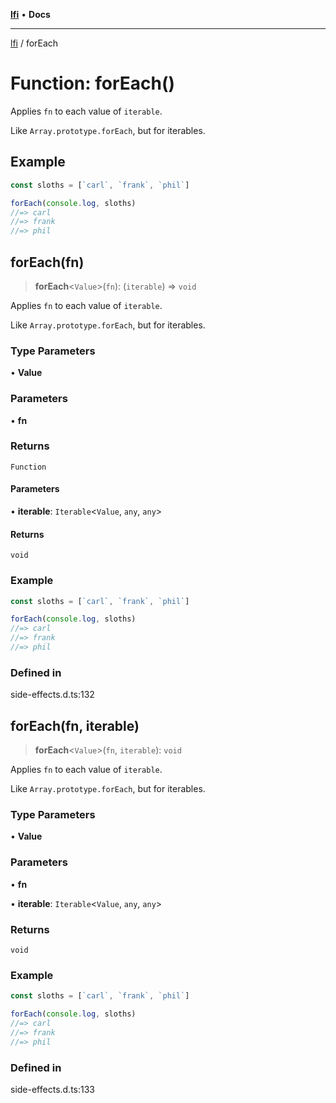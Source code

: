 [**lfi**](../readme.md) • **Docs**

***

[lfi](../globals.md) / forEach

# Function: forEach()

Applies `fn` to each value of `iterable`.

Like `Array.prototype.forEach`, but for iterables.

## Example

```js
const sloths = [`carl`, `frank`, `phil`]

forEach(console.log, sloths)
//=> carl
//=> frank
//=> phil
```

## forEach(fn)

> **forEach**\<`Value`\>(`fn`): (`iterable`) => `void`

Applies `fn` to each value of `iterable`.

Like `Array.prototype.forEach`, but for iterables.

### Type Parameters

• **Value**

### Parameters

• **fn**

### Returns

`Function`

#### Parameters

• **iterable**: `Iterable`\<`Value`, `any`, `any`\>

#### Returns

`void`

### Example

```js
const sloths = [`carl`, `frank`, `phil`]

forEach(console.log, sloths)
//=> carl
//=> frank
//=> phil
```

### Defined in

side-effects.d.ts:132

## forEach(fn, iterable)

> **forEach**\<`Value`\>(`fn`, `iterable`): `void`

Applies `fn` to each value of `iterable`.

Like `Array.prototype.forEach`, but for iterables.

### Type Parameters

• **Value**

### Parameters

• **fn**

• **iterable**: `Iterable`\<`Value`, `any`, `any`\>

### Returns

`void`

### Example

```js
const sloths = [`carl`, `frank`, `phil`]

forEach(console.log, sloths)
//=> carl
//=> frank
//=> phil
```

### Defined in

side-effects.d.ts:133
